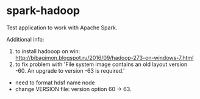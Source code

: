 # spark-hadoop

Test application to work with Apache Spark.

Additional info:
1. to install hadooop on win: http://bibagimon.blogspot.ru/2016/09/hadoop-273-on-windows-7.html
2. to fix problem with 'File system image contains an old layout version -60. An upgrade to version -63 is required.' 
 - need to format hdsf name node
 - change VERSION file: version option 60 -> 63.
